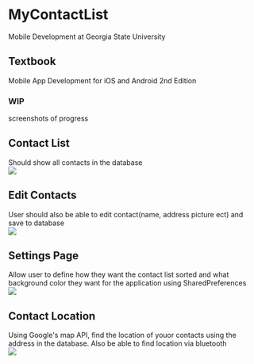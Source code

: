 # MyContactList
Mobile Development at Georgia State University

## Textbook
Mobile App Development for iOS and Android 2nd Edition


### WIP 
screenshots of progress

## Contact List
Should show all contacts in the database <br>
![](app/images/mobileapp_contactlist.PNG)<br>

## Edit Contacts
User should also be able to edit contact(name, address picture ect) and save to database <br>
![](app/images/mobileapp_add-editContact.PNG)

## Settings Page
Allow user to define how they want the contact list sorted and what background color they want for the application using SharedPreferences<br>
![](app/images/mobileapp_sharedPref.PNG)

## Contact Location
Using Google's map API, find the location of youor contacts using the address in the database. Also be able to find location via bluetooth <br>
![](app/images/mobileapp_mapApi.PNG)
